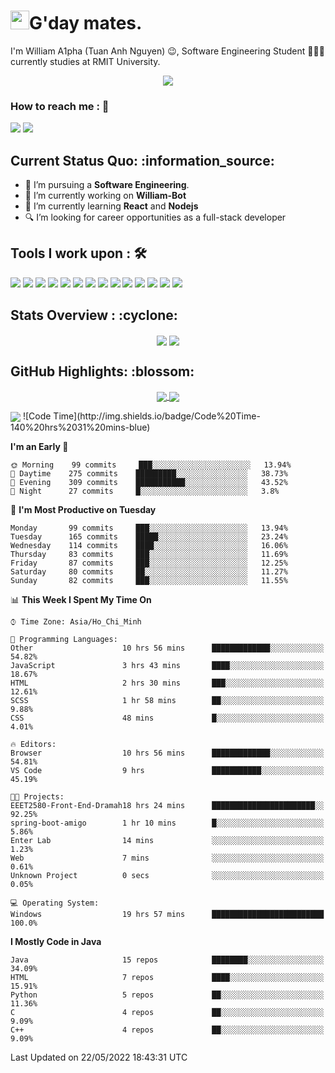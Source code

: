 <h1><img src="https://emojis.slackmojis.com/emojis/images/1531849430/4246/blob-sunglasses.gif?1531849430" width="30"/>G'day mates.</h1>

I'm William A1pha (Tuan Anh Nguyen) 😉, Software Engineering Student 👨🏻‍💻 currently studies at RMIT University.
<p align="center"><img src="https://readme-typing-svg.herokuapp.com?vCenter=true&width=500&lines=Software+Engineering+Student;Year+Two;RMIT+University" /></p>

### How to reach me : :iphone:
<a href="mailto: tuananh131001@gmail.com">
<a href="https://www.linkedin.com/in/tu%E1%BA%A5n-anh-nguy%E1%BB%85n-2051281b4/"><img src="https://img.shields.io/badge/WilliamA1pha-%230077B5.svg?&style=for-the-badge&logo=linkedin&logoColor=white" ></a>  <a href="http://discordapp.com/users/331413468202926081"><img src="https://img.shields.io/badge/Discord-5865F2?style=for-the-badge&logo=discord&logoColor=white" ></a>  
  
 <h2>Current Status Quo: :information_source:</h2>
  
- 💼 I’m pursuing a <strong>Software Engineering</strong>.
- 🔭 I’m currently working on <strong>William-Bot</strong> 
- 🌱 I’m currently learning <strong>React</strong> and <strong>Nodejs</strong>
- 🔍 I’m looking for career opportunities as a full-stack developer
 <h2>Tools I work upon : 🛠</h2>
  
<!-- <img src="">   -->
<img src="https://img.shields.io/badge/HTML5-E34F26?style=for-the-badge&logo=html5&logoColor=white">  <img src="https://img.shields.io/badge/CSS3-1572B6?style=for-the-badge&logo=css3&logoColor=white">   <img src="https://img.shields.io/badge/Java%20-%23E00033.svg?&style=for-the-badge&logo=java&logoColor=white">   <img src="https://img.shields.io/badge/python%20-%2314354C.svg?&style=for-the-badge&logo=python&logoColor=white">   <img src="https://img.shields.io/badge/c++%20-%2300599C.svg?&style=for-the-badge&logo=c%2B%2B&logoColor=white">   <img src="https://img.shields.io/badge/MySQL-005C84?style=for-the-badge&logo=mysql&logoColor=white">    <img src="https://img.shields.io/badge/git%20-%23F05032.svg?&style=for-the-badge&logo=git&logoColor=white"/>   <img src="http://img.shields.io/badge/-VS%20Code-000000?style=for-the-badge&logo=Visual-studio-code&logoColor=blue"> <img src="https://img.shields.io/badge/Arduino_IDE-00979D?style=for-the-badge&logo=arduino&logoColor=white"> <img src="https://img.shields.io/badge/Codewars-B1361E?style=for-the-badge&logo=Codewars&logoColor=white"> <img src="https://img.shields.io/badge/PyCharm-000000.svg?&style=for-the-badge&logo=PyCharm&logoColor=white"> <img src="https://img.shields.io/badge/Visual_Studio-5C2D91?style=for-the-badge&logo=visual%20studio&logoColor=white">  <img src="https://img.shields.io/badge/Visual_Studio_Code-0078D4?style=for-the-badge&logo=visual%20studio%20code&logoColor=white"> <img src="https://img.shields.io/badge/-Hackerrank-2EC866?style=for-the-badge&logo=HackerRank&logoColor=white">

  <h2>Stats Overview : :cyclone: </h2>
  <p align="center">
<img align="center" src="https://github-readme-stats.vercel.app/api?username=wi2liamalpha&show_icons=true&count_private=true&hide=stars&include_all_commits=false&theme=aura" />
<img align="center" src="https://github-profile-trophy.vercel.app/?username=wi2liamalpha&theme=dracula&no-bg=true&row=1"/>
  </p>

  <h2>GitHub Highlights: :blossom:</h2>
  <p align="center">
<a href="">
  <img align="center" src="https://github-readme-stats.vercel.app/api/top-langs/?username=wi2liamalpha&langs_count=8&layout=compact&theme=material-palenight&hide=html,Tcl" />
</a>
<a href="">
  <img align="center" src="http://github-readme-streak-stats.herokuapp.com?user=wi2liamalpha&theme=material-palenight"/>
</a>
  </p>
 <img align="center" src="https://activity-graph.herokuapp.com/graph?username=wi2liamalpha&theme=react-dark"/>
<!--START_SECTION:waka-->
![Code Time](http://img.shields.io/badge/Code%20Time-140%20hrs%2031%20mins-blue)

**I'm an Early 🐤** 

```text
🌞 Morning    99 commits     ███░░░░░░░░░░░░░░░░░░░░░░   13.94% 
🌆 Daytime    275 commits    █████████░░░░░░░░░░░░░░░░   38.73% 
🌃 Evening    309 commits    ███████████░░░░░░░░░░░░░░   43.52% 
🌙 Night      27 commits     █░░░░░░░░░░░░░░░░░░░░░░░░   3.8%

```
📅 **I'm Most Productive on Tuesday** 

```text
Monday       99 commits     ███░░░░░░░░░░░░░░░░░░░░░░   13.94% 
Tuesday      165 commits    █████░░░░░░░░░░░░░░░░░░░░   23.24% 
Wednesday    114 commits    ████░░░░░░░░░░░░░░░░░░░░░   16.06% 
Thursday     83 commits     ███░░░░░░░░░░░░░░░░░░░░░░   11.69% 
Friday       87 commits     ███░░░░░░░░░░░░░░░░░░░░░░   12.25% 
Saturday     80 commits     ██░░░░░░░░░░░░░░░░░░░░░░░   11.27% 
Sunday       82 commits     ███░░░░░░░░░░░░░░░░░░░░░░   11.55%

```


📊 **This Week I Spent My Time On** 

```text
⌚︎ Time Zone: Asia/Ho_Chi_Minh

💬 Programming Languages: 
Other                    10 hrs 56 mins      █████████████░░░░░░░░░░░░   54.82% 
JavaScript               3 hrs 43 mins       ████░░░░░░░░░░░░░░░░░░░░░   18.67% 
HTML                     2 hrs 30 mins       ███░░░░░░░░░░░░░░░░░░░░░░   12.61% 
SCSS                     1 hr 58 mins        ██░░░░░░░░░░░░░░░░░░░░░░░   9.88% 
CSS                      48 mins             █░░░░░░░░░░░░░░░░░░░░░░░░   4.01%

🔥 Editors: 
Browser                  10 hrs 56 mins      █████████████░░░░░░░░░░░░   54.81% 
VS Code                  9 hrs               ███████████░░░░░░░░░░░░░░   45.19%

🐱‍💻 Projects: 
EEET2580-Front-End-Dramah18 hrs 24 mins      ███████████████████████░░   92.25% 
spring-boot-amigo        1 hr 10 mins        █░░░░░░░░░░░░░░░░░░░░░░░░   5.86% 
Enter Lab                14 mins             ░░░░░░░░░░░░░░░░░░░░░░░░░   1.23% 
Web                      7 mins              ░░░░░░░░░░░░░░░░░░░░░░░░░   0.61% 
Unknown Project          0 secs              ░░░░░░░░░░░░░░░░░░░░░░░░░   0.05%

💻 Operating System: 
Windows                  19 hrs 57 mins      █████████████████████████   100.0%

```

**I Mostly Code in Java** 

```text
Java                     15 repos            ████████░░░░░░░░░░░░░░░░░   34.09% 
HTML                     7 repos             ████░░░░░░░░░░░░░░░░░░░░░   15.91% 
Python                   5 repos             ██░░░░░░░░░░░░░░░░░░░░░░░   11.36% 
C                        4 repos             ██░░░░░░░░░░░░░░░░░░░░░░░   9.09% 
C++                      4 repos             ██░░░░░░░░░░░░░░░░░░░░░░░   9.09%

```



 Last Updated on 22/05/2022 18:43:31 UTC
<!--END_SECTION:waka-->
